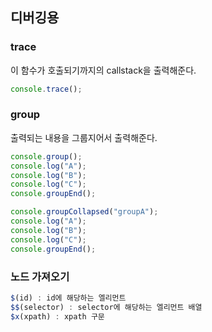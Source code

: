 ## 디버깅용

### trace
이 함수가 호출되기까지의 callstack을 출력해준다.
```js
console.trace();
```

### group
출력되는 내용을 그룹지어서 출력해준다.
```js
console.group();
console.log("A");
console.log("B");
console.log("C");
console.groupEnd();

console.groupCollapsed("groupA");
console.log("A");
console.log("B");
console.log("C");
console.groupEnd();
```


### 노드 가져오기
```js
$(id) : id에 해당하는 엘리먼트
$$(selector) : selector에 해당하는 엘리먼트 배열
$x(xpath) : xpath 구문
```
